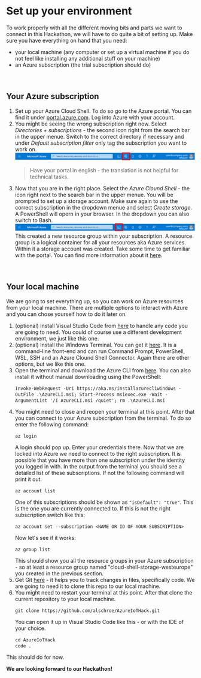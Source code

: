 # Set up your environment

To work properly with all the different moving bits and parts we want to connect in this Hackathon, we will have to do quite a bit of setting up. Make sure you have everything on hand that you need:
- your local machine (any computer or set up a virtual machine if you do not feel like installing any additional stuff on your machine)
- an Azure subscription (the trial subscription should do) <br>
    <br>
    <br>

## Your Azure subscription
1. Set up your Azure Cloud Shell. To do so go to the Azure portal. You can find it under [portal.azure.com](https://portal.azure.com). Log into Azure with your account. 
1. You might be seeing the wrong subscription right now. Select *Directories + subscriptions* - the second icon right from the search bar in the upper menue. Switch to the correct directory if necessary and under *Default subscription filter* only tag the subscription you want to work on.
![Image of the upper bar in the Azure portal with focus on the Directories + subscriptions icon](/images/00portalsub.png)
    > Have your portal in english - the translation is not helpful for technical tasks.
1. Now that you are in the right place. Select the *Azure Clound Shell* - the icon right next to the search bar in the upper menue. You will be prompted to set up a storage account. Make sure again to use the correct subscription in the dropdown menue and select *Create storage*. A PowerShell will opern in your browser. In the dropdown you can also switch to Bash.
![Image of the upper bar in the Azure portal with focus on the Cloud Shell icon](/images/00portalshell.png)
    This created a new resource group within your subscription. A resource group is a logical container for all your resources aka Azure services. Within it a storage account was created.
Take some time to get familiar with the portal. You can find more information about it [here](https://docs.microsoft.com/en-us/azure/azure-portal/azure-portal-overview). <br>
    <br>
    <br>

## Your local machine
We are going to set everything up, so you can work on Azure resources from your local machine. There are multiple options to interact with Azure and you can chose yourself how to do it later on.
1. (optional) Install Visual Studio Code from [here](https://code.visualstudio.com/Download) to handle any code you are going to need. You could of course use a different development environment, we just like this one.
1. (optional) Install the Windows Terminal. You can get it [here](https://www.microsoft.com/en-us/p/windows-terminal/9n0dx20hk701?activetab=pivot:overviewtab). It is a command-line front-end and can run Command Prompt, PowerShell, WSL, SSH and an Azure Clound Shell Connector. Again there are other options, but we like this one.
1. Open the terminal and download the Azure CLI from [here](https://docs.microsoft.com/en-us/cli/azure/install-azure-cli-windows?tabs=azure-cli). You can also install it without manual downloading using the PowerShell:
    ```shell
    Invoke-WebRequest -Uri https://aka.ms/installazurecliwindows -OutFile .\AzureCLI.msi; Start-Process msiexec.exe -Wait -ArgumentList '/I AzureCLI.msi /quiet'; rm .\AzureCLI.msi
    ```
1. You might need to close and reopen your terminal at this point. After that you can connect to your Azure subscription from the terminal. To do so enter the following command:
    ```shell
    az login
    ```
    A login should pop up. Enter your credentials there. Now that we are locked into Azure we need to connect to the right subscription. It is possible that you have more than one subscription under the identity you logged in with. In the output from the terminal you should see a detailed list of these subscriptions. If not the following command will print it out.
    ```shell
    az account list
    ```
    One of this subscriptions should be shown as ```"isDefault": "true"```. This is the one you are currently connected to. If this is not the right subscription switch like this:
    ```shell
    az account set --subscription <NAME OR ID OF YOUR SUBSCRIPTION>
    ``` 
    Now let's see if it works:
    ```shell
    az group list
    ```
    This should show you all the resource groups in your Azure subscription - so at least a resource group named "cloud-shell-storage-westeurope" you created in the previous section.
1. Get Git [here](https://git-scm.com/downloads) - it helps you to track changes in files, specifically code. We are going to need it to clone this repo to our local machine.
1. You might need to restart your terminal at this point. After that clone the current repository to your local machine.
    ```shell
    git clone https://github.com/alschroe/AzureIoTHack.git
    ```
    You can open it up in Visual Studio Code like this - or with the IDE of your choice.
    ```shell
    cd AzureIoTHack
    code .
    ```
This should do for now.  <br>

**We are looking forward to our Hackathon!**
